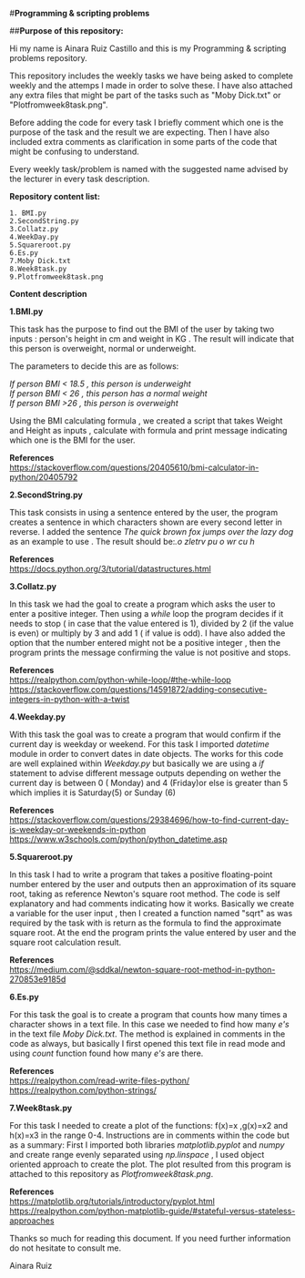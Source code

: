 #**Programming & scripting problems**

##**Purpose of this repository:**

Hi my name is Ainara Ruiz Castillo and this is my Programming & scripting problems repository. 

 This repository includes the weekly tasks we have being asked to complete weekly and the attemps I made in order to solve these. 
 I have also attached any extra files that might be part of the tasks such as "Moby Dick.txt" or "Plotfromweek8task.png".

Before adding the code for every task I briefly comment which one is the purpose of the task and the result we are expecting.
Then I have also included extra comments as clarification in some parts of the code that might be confusing to understand.

Every weekly task/problem is named with the suggested name advised by the lecturer in every task description. 

**Repository content list:**

```
1. BMI.py
2.SecondString.py
3.Collatz.py
4.WeekDay.py
5.Squareroot.py
6.Es.py
7.Moby Dick.txt 
8.Week8task.py
9.Plotfromweek8task.png

```

**Content description**

**1.BMI.py**

This task has the purpose to find out the BMI of the user by taking two inputs : person's height in cm and weight in KG . 
The result will indicate that this person is overweight, normal or underweight.

The parameters to decide this are as follows:

*If person BMI < 18.5 , this person is underweight*  
*If person BMI < 26 , this person has a normal weight*  
*If person BMI >26 , this person is overweight*  

Using the BMI calculating formula , we created a script that takes Weight and Height as inputs , calculate with formula and print message indicating which one is the BMI for the user. 

**References**  
https://stackoverflow.com/questions/20405610/bmi-calculator-in-python/20405792  

**2.SecondString.py**

This task consists in using a sentence entered by the user, the program creates a sentence in which characters shown are every second letter in reverse.
I added the sentence *The quick brown fox jumps over the lazy dog* as an example to use . The result should be:*.o zletrv pu o wr cu h*

**References**  
https://docs.python.org/3/tutorial/datastructures.html

**3.Collatz.py**

In this task we had the goal to create a program which asks the user to enter a positive integer. Then using a *while* loop the program decides if it needs to stop ( in case that the value entered is 1), divided by 2 (if the value is even) or multiply by 3 and add 1 ( if value is odd). I have also added the option that the number entered might not be a positive integer , then the program prints the message confirming the value is not positive and stops.

**References**  
https://realpython.com/python-while-loop/#the-while-loop  
https://stackoverflow.com/questions/14591872/adding-consecutive-integers-in-python-with-a-twist  

**4.Weekday.py**

With this task the goal was to create a program that would confirm if the current day is weekday or weekend.
For this task I imported *datetime* module in order to convert dates in date objects.
The works for this code are well explained within *Weekday.py* but basically we are using a *if* statement to advise different message outputs depending on wether the current day is between 0 ( Monday) and 4 (Friday)or else is greater than 5 which implies it is Saturday(5) or Sunday (6)

**References**  
https://stackoverflow.com/questions/29384696/how-to-find-current-day-is-weekday-or-weekends-in-python  
https://www.w3schools.com/python/python_datetime.asp  

**5.Squareroot.py**

In this task I had to write a program that takes  a positive floating-point number entered by the user and outputs then
an approximation of its square root, taking as reference Newton's square root method.
The code is self explanatory and had comments indicating how it works. Basically we create a variable for the user input , then I created a function named "sqrt" as was required by the task with is return as the formula to find the approximate square root. 
At the end the program prints the value entered by user and the square root calculation result.

**References**  
https://medium.com/@sddkal/newton-square-root-method-in-python-270853e9185d

**6.Es.py**

For this task the goal is to create a program that counts how many times a character shows in a text file. In this case we needed to find how many *e's* in the text file *Moby Dick.txt*.
The method is explained in comments in the code as always, but basically I first opened this text file in read mode and using *count* function found how many *e's* are there. 

**References**  
https://realpython.com/read-write-files-python/    
https://realpython.com/python-strings/  

**7.Week8task.py**

For this task I needed to create a plot of the functions:  f(x)=x ,g(x)=x2 and h(x)=x3 in the range 0-4.
Instructions are in comments within the code but as a summary: First I imported both libraries *matplotlib.pyplot* and *numpy* and create range evenly separated using *np.linspace* , I used object oriented approach to create the plot.
The plot resulted from this program is attached to this repository as *Plotfromweek8task.png*.

**References**  
https://matplotlib.org/tutorials/introductory/pyplot.html  
https://realpython.com/python-matplotlib-guide/#stateful-versus-stateless-approaches  


Thanks so much for reading this document. If you need further information do not hesitate to consult me. 

Ainara Ruiz 
